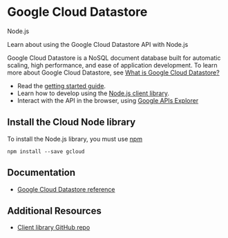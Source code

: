# Google Cloud Datastore
Node.js

Learn about using the Google Cloud Datastore API with Node.js

Google Cloud Datastore is a NoSQL document database built for automatic scaling, high performance, and ease of application development. To learn more about Google Cloud Datastore, see [What is Google Cloud Datastore?](https://cloud.google.com/datastore/docs/concepts/overview)

* Read the [getting started guide](https://cloud.google.com/datastore/docs/quickstart).
* Learn how to develop using the [Node.js client library](https://github.com/GoogleCloudPlatform/gcloud-node).
* Interact with the API in the browser, using [Google APIs Explorer](https://developers.google.com/apis-explorer/#p/datastore/v1beta3/)

## Install the Cloud Node library
To install the Node.js library, you must use [npm](https://www.npmjs.com/)

```
npm install --save gcloud
```

## Documentation
* [Google Cloud Datastore reference](https://googlecloudplatform.github.io/gcloud-node/#/docs/v0.30.2/datastore)

## Additional Resources
* [Client library GitHub repo](https://github.com/GoogleCloudPlatform/gcloud-node)